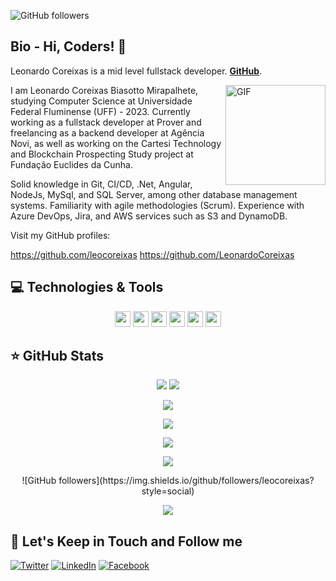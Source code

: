 ![GitHub followers](https://img.shields.io/github/followers/leocoreixas?style=social)


## Bio - Hi, Coders! 👋

Leonardo Coreixas is a mid level fullstack developer.   **[GitHub](https://github.com/leocoreixas)**. 

<img align="right" alt="GIF" height="160px" src="https://media.giphy.com/media/du3J3cXyzhj75IOgvA/giphy.gif" />

I am Leonardo Coreixas Biasotto Mirapalhete, studying Computer Science at Universidade Federal Fluminense (UFF) - 2023. Currently working as a fullstack developer at Prover and freelancing as a backend developer at Agência Novi, as well as working on the Cartesi Technology and Blockchain Prospecting Study project at Fundação Euclides da Cunha.

Solid knowledge in Git, CI/CD, .Net, Angular, NodeJs, MySql, and SQL Server, among other database management systems. Familiarity with agile methodologies (Scrum). Experience with Azure DevOps, Jira, and AWS services such as S3 and DynamoDB.

Visit my GitHub profiles:

https://github.com/leocoreixas
https://github.com/LeonardoCoreixas

## 💻 Technologies & Tools

<p align="center">
  <img src="https://img.shields.io/badge/-GitHub-181717?style=flat-square&logo=github" height="25"/>
  <img src="https://img.shields.io/badge/-.NET-512BD4?style=flat-square&logo=.net&logoColor=white" height="25"/>
  <img src="https://img.shields.io/badge/-Node.js-339933?style=flat-square&logo=node.js&logoColor=white" height="25"/>
  <img src="https://img.shields.io/badge/-Python-3776AB?style=flat-square&logo=python&logoColor=white" height="25"/>
  <img src="https://img.shields.io/badge/-Angular-DD0031?style=flat-square&logo=angular&logoColor=white" height="25"/>
  <img src="https://img.shields.io/badge/-React-61DAFB?style=flat-square&logo=react&logoColor=white" height="25"/>
</p>

## ⭐ GitHub Stats

<p align="center">
  <img src="https://github-readme-stats.vercel.app/api?username=leocoreixas&show_icons=true&theme=tokyonight&line_height=27">
  <img src="https://github-readme-stats.vercel.app/api/top-langs/?username=leocoreixas&hide=css,java,html&theme=tokyonight">
</p>

<p align="center">
  <img src="https://github-readme-streak-stats.herokuapp.com/?user=leocoreixas&theme=tokyonight">
</p>

<p align="center">
  <img src="https://github-readme-stats.vercel.app/api/top-langs/?username=leocoreixas&theme=tokyonight&langs_count=8">
</p>

<p align="center">
  <img src="https://activity-graph.herokuapp.com/graph?username=leocoreixas&theme=react-dark">
</p>

<p align="center">
  <img src="https://github-readme-stats.vercel.app/api/wakatime?username=YOUR_WAKATIME_USERNAME&layout=compact&theme=tokyonight">
</p>

<p align="center">
  ![GitHub followers](https://img.shields.io/github/followers/leocoreixas?style=social)
</p>

<p align="center">
  <img src="https://github-profile-trophy.vercel.app/?username=leocoreixas">
</p>

## 🎯 Let's Keep in Touch and Follow me 

[![Twitter](https://img.shields.io/badge/twitter-%231DA1F2.svg?&style=for-the-badge&logo=twitter&logoColor=white)](https://twitter.com/leozincoreixas)
[![LinkedIn](https://img.shields.io/badge/linkedin-%230077B5.svg?&style=for-the-badge&logo=linkedin&logoColor=white)](https://www.linkedin.com/in/leonardo-coreixas-biasotto-mirapalhete-1a5809203/)
[![Facebook](https://img.shields.io/badge/facebook-%231877F2.svg?&style=for-the-badge&logo=facebook&logoColor=white)](https://www.facebook.com/leonardo.coreixas/)


